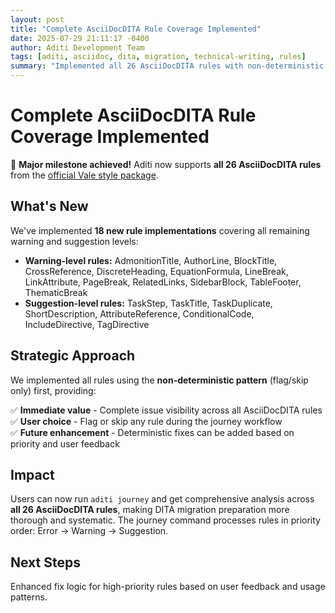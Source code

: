 ```yaml
---
layout: post
title: "Complete AsciiDocDITA Rule Coverage Implemented"
date: 2025-07-29 21:11:17 -0400
author: Aditi Development Team
tags: [aditi, asciidoc, dita, migration, technical-writing, rules]
summary: "Implemented all 26 AsciiDocDITA rules with non-deterministic pattern for comprehensive DITA migration support."
---
```


# Complete AsciiDocDITA Rule Coverage Implemented

🎉 **Major milestone achieved!** Aditi now supports **all 26 AsciiDocDITA rules** from the [official Vale style package](https://github.com/jhradilek/asciidoctor-dita-vale).

## What's New

We've implemented **18 new rule implementations** covering all remaining warning and suggestion levels:

- **Warning-level rules:** AdmonitionTitle, AuthorLine, BlockTitle, CrossReference, DiscreteHeading, EquationFormula, LineBreak, LinkAttribute, PageBreak, RelatedLinks, SidebarBlock, TableFooter, ThematicBreak
- **Suggestion-level rules:** TaskStep, TaskTitle, TaskDuplicate, ShortDescription, AttributeReference, ConditionalCode, IncludeDirective, TagDirective

## Strategic Approach

We implemented all rules using the **non-deterministic pattern** (flag/skip only) first, providing:

✅ **Immediate value** - Complete issue visibility across all AsciiDocDITA rules  
✅ **User choice** - Flag or skip any rule during the journey workflow  
✅ **Future enhancement** - Deterministic fixes can be added based on priority and user feedback

## Impact

Users can now run `aditi journey` and get comprehensive analysis across **all 26 AsciiDocDITA rules**, making DITA migration preparation more thorough and systematic. The journey command processes rules in priority order: Error → Warning → Suggestion.

## Next Steps

Enhanced fix logic for high-priority rules based on user feedback and usage patterns.